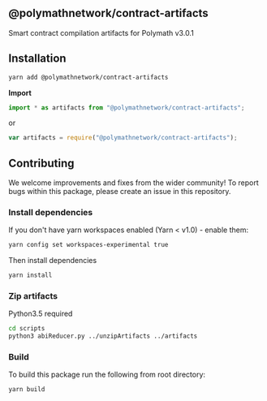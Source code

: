 ## @polymathnetwork/contract-artifacts

Smart contract compilation artifacts for Polymath v3.0.1

## Installation

```bash
yarn add @polymathnetwork/contract-artifacts
```

**Import**

```typescript
import * as artifacts from "@polymathnetwork/contract-artifacts";
```

or

```javascript
var artifacts = require("@polymathnetwork/contract-artifacts");
```

## Contributing

We welcome improvements and fixes from the wider community! To report bugs within this package, please create an issue in this repository.

### Install dependencies

If you don't have yarn workspaces enabled (Yarn < v1.0) - enable them:

```bash
yarn config set workspaces-experimental true
```

Then install dependencies

```bash
yarn install
```

### Zip artifacts

Python3.5 required

```bash
cd scripts
python3 abiReducer.py ../unzipArtifacts ../artifacts
```

### Build

To build this package run the following from root directory:

```bash
yarn build
```

